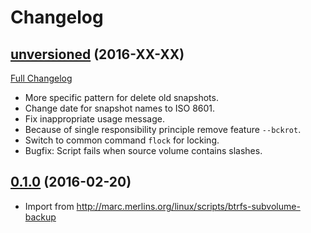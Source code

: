 # Changelog

## [unversioned](https://github.com/martin-v/btrfs-subvolume-backup/) (2016-XX-XX)
[Full Changelog](https://github.com/martin-v/btrfs-subvolume-backup/compare/0.1.0...HEAD)

- More specific pattern for delete old snapshots.
- Change date for snapshot names to ISO 8601.
- Fix inappropriate usage message.
- Because of single responsibility principle remove feature `--bckrot`.
- Switch to common command `flock` for locking.
- Bugfix: Script fails when source volume contains slashes.


## [0.1.0](https://github.com/martin-v/btrfs-subvolume-backup/tree/0.1.0) (2016-02-20)

- Import from http://marc.merlins.org/linux/scripts/btrfs-subvolume-backup
